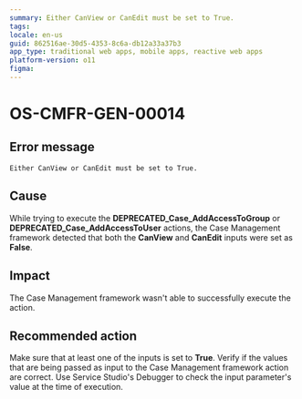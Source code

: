 ```yaml
---
summary: Either CanView or CanEdit must be set to True.
tags:
locale: en-us
guid: 862516ae-30d5-4353-8c6a-db12a33a37b3
app_type: traditional web apps, mobile apps, reactive web apps
platform-version: o11
figma:
---
```


# OS-CMFR-GEN-00014

## Error message

`Either CanView or CanEdit must be set to True.`

## Cause

While trying to execute the **DEPRECATED_Case_AddAccessToGroup** or **DEPRECATED_Case_AddAccessToUser** actions, the Case Management framework detected that both the **CanView** and **CanEdit** inputs were set as **False**.

## Impact

The Case Management framework wasn't able to successfully execute the action.

## Recommended action

Make sure that at least one of the inputs is set to **True**. Verify if the values that are being passed as input to the Case Management framework action are correct. Use Service Studio's Debugger to check the input parameter's value at the time of execution.
